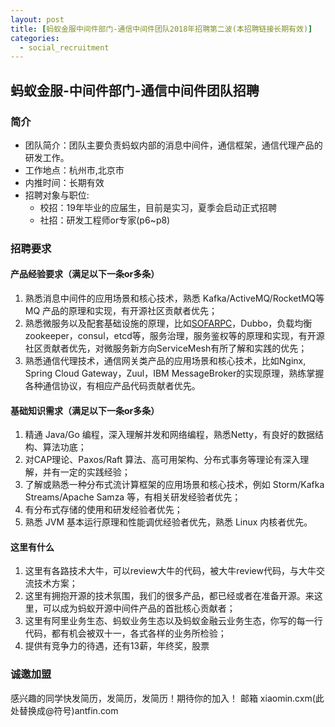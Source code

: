 ```yaml
---
layout: post
title: [蚂蚁金服中间件部门-通信中间件团队2018年招聘第二波(本招聘链接长期有效)]
categories:
  - social_recruitment
---
```


## 蚂蚁金服-中间件部门-通信中间件团队招聘
### 简介
* 团队简介：团队主要负责蚂蚁内部的消息中间件，通信框架，通信代理产品的研发工作。
* 工作地点：杭州市,北京市
* 内推时间：长期有效
* 招聘对象与职位: 
   * 校招：19年毕业的应届生，目前是实习，夏季会启动正式招聘
   * 社招：研发工程师or专家(p6~p8)

### 招聘要求
#### 产品经验要求（满足以下一条or多条）
1. 熟悉消息中间件的应用场景和核心技术，熟悉 Kafka/ActiveMQ/RocketMQ等 MQ 产品的原理和实现，有开源社区贡献者优先；
2. 熟悉微服务以及配套基础设施的原理，比如[SOFARPC](https://github.com/alipay/sofa-rpc)，Dubbo，负载均衡zookeeper，consul，etcd等，服务治理，服务鉴权等的原理和实现，有开源社区贡献者优先，对微服务新方向ServiceMesh有所了解和实践的优先；
3. 熟悉通信代理技术，通信网关类产品的应用场景和核心技术，比如Nginx, Spring Cloud Gateway，Zuul，IBM MessageBroker的实现原理，熟练掌握各种通信协议，有相应产品代码贡献者优先。

#### 基础知识需求（满足以下一条or多条）
1. 精通 Java/Go 编程，深入理解并发和网络编程，熟悉Netty，有良好的数据结构、算法功底；
2. 对CAP理论、Paxos/Raft 算法、高可用架构、分布式事务等理论有深入理解，并有一定的实践经验； 
3. 了解或熟悉一种分布式流计算框架的应用场景和核心技术，例如 Storm/Kafka Streams/Apache Samza 等，有相关研发经验者优先；
4. 有分布式存储的使用和研发经验者优先； 
5. 熟悉 JVM 基本运行原理和性能调优经验者优先，熟悉 Linux 内核者优先。

#### 这里有什么
1. 这里有各路技术大牛，可以review大牛的代码，被大牛review代码，与大牛交流技术方案；
2. 这里有拥抱开源的技术氛围，我们的很多产品，都已经或者在准备开源。来这里，可以成为蚂蚁开源中间件产品的首批核心贡献者；
3. 这里有阿里业务生态、蚂蚁业务生态以及蚂蚁金融云业务生态，你写的每一行代码，都有机会被双十一，各式各样的业务所检验；
4. 提供有竞争力的待遇，还有13薪，年终奖，股票

### 诚邀加盟
感兴趣的同学快发简历，发简历，发简历！期待你的加入！
邮箱 xiaomin.cxm(此处替换成@符号)antfin.com 